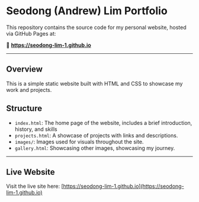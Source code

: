 # Seodong (Andrew) Lim Portfolio

This repository contains the source code for my personal website, hosted via GitHub Pages at:

🔗 **https://seodong-lim-1.github.io**

---

## Overview

This is a simple static website built with HTML and CSS to showcase my work and projects.

##  Structure

- `index.html`: The home page of the website, includes a brief introduction, history, and skills
- `projects.html`: A showcase of projects with links and descriptions.
- `images/`: Images used for visuals throughout the site.
- `gallery.html`: Showcasing other images, showcasing my journey.

---

## Live Website

Visit the live site here: [https://seodong-lim-1.github.io](https://seodong-lim-1.github.io)
